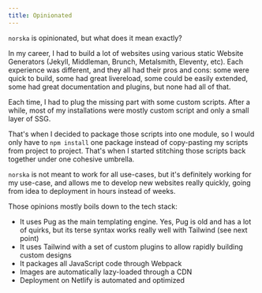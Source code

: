 ```yaml
---
title: Opinionated
---
```


`norska` is opinionated, but what does it mean exactly?

In my career, I had to build a lot of websites using various static Website
Generators (Jekyll, Middleman, Brunch, Metalsmith, Eleventy, etc). Each
experience was different, and they all had their pros and cons: some were quick
to build, some had great livereload, some could be easily extended, some had
great documentation and plugins, but none had all of that.

Each time, I had to plug the missing part with some custom scripts. After
a while, most of my installations were mostly custom script and only a small
layer of SSG.

That's when I decided to package those scripts into one module, so I would only
have to `npm install` one package instead of copy-pasting my scripts from
project to project. That's when I started stitching those scripts back together
under one cohesive umbrella.

`norska` is not meant to work for all use-cases, but it's definitely working for
my use-case, and allows me to develop new websites really quickly, going from
idea to deployment in hours instead of weeks.

Those opinions mostly boils down to the tech stack:

- It uses Pug as the main templating engine. Yes, Pug is old and has a lot of
  quirks, but its terse syntax works really well with Tailwind (see next point)
- It uses Tailwind with a set of custom plugins to allow rapidly building custom
  designs
- It packages all JavaScript code through Webpack
- Images are automatically lazy-loaded through a CDN
- Deployment on Netlify is automated and optimized



